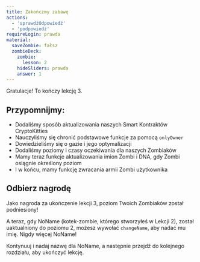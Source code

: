 ```yaml
---
title: Zakończmy zabawę
actions:
  - 'sprawdźOdpowiedź'
  - 'podpowiedź'
requireLogin: prawda
material:
  saveZombie: fałsz
  zombieDeck:
    zombie:
      lesson: 2
    hideSliders: prawda
    answer: 1
---
```

Gratulacje! To kończy lekcję 3.

## Przypomnijmy:

- Dodaliśmy sposób aktualizowania naszych Smart Kontraktów CryptoKitties
- Nauczyliśmy się chronić podstawowe funkcje za pomocą `onlyOwner`
- Dowiedzieliśmy się o gazie i jego optymalizacji
- Dodaliśmy poziomy i czasy oczekiwania dla naszych Zombiaków
- Mamy teraz funkcje aktualizowania imion Zombi i DNA, gdy Zombi osiągnie określony poziom
- I w końcu, mamy funkcję zwracania armii Zombi użytkownika

## Odbierz nagrodę

Jako nagroda za ukończenie lekcji 3, poziom Twoich Zombiaków został podniesiony!

A teraz, gdy NoName (kotek-zombie, którego stworzyłeś w Lekcji 2), został uaktualniony do poziomu 2, możesz wywołać `changeName`, aby nadać mu imię. Nigdy więcej NoName!

Kontynuuj i nadaj nazwę dla NoName, a następnie przejdź do kolejnego rozdziału, aby ukończyć lekcję.